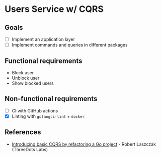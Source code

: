 # Users Service w/ CQRS

## Goals

- [ ] Implement an application layer
- [ ] Implement commands and queries in different packages

## Functional requirements

- Block user
- Unblock user
- Show blocked users

## Non-functional requirements

- [ ] CI with GitHub actions
- [x] Linting with `golangci-lint` + `docker`

## References

- [Introducing basic CQRS by refactoring a Go project](https://threedots.tech/post/basic-cqrs-in-go/) - Robert Laszczak (ThreeDots Labs)